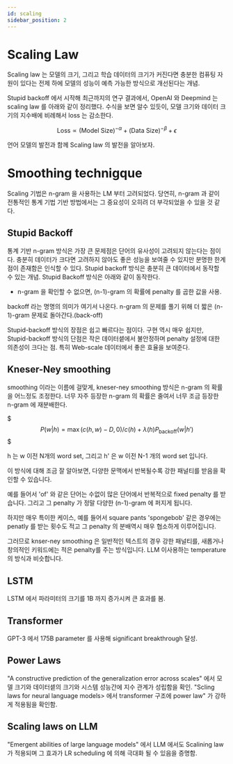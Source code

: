 ```yaml
---
id: scaling
sidebar_position: 2
---
```

# Scaling Law

Scaling law 는 모델의 크기, 그리고 학습 데이터의 크기가 커진다면 충분한 컴퓨팅 자원이 있다는 전제 하에 모델의 성능이 예측 가능한 방식으로 개선된다는 개념.

Stupid backoff 에서 시작해 최근까지의 연구 결과에서, OpenAI 와 Deepmind 는 scaling law 를 아래와 같이 정리했다. 수식을 보면 알수 있듯이, 모델 크기와 데이터 크기의 지수배에 비례해서 loss 는 감소한다.

$$
\text{Loss} \propto (\text{Model Size})^{-\alpha} + (\text{Data Size})^{-\beta} + \epsilon
$$

언어 모델의 발전과 함께 Scaling law 의 발전을 알아보자.

# Smoothing technigque

Scaling 기법은 n-gram 을 사용하는 LM 부터 고려되었다. 당연히, n-gram 과 같이 전통적인 통계 기법 기반 방법에서는 그 중요성이 오히려 더 부각되었을 수 있을 것 같다. 

## Stupid Backoff


통계 기반 n-gram 방식은 가장 큰 문제점은 단어의 유사성이 고려되지 않는다는 점이다. 충분히 데이터가 크다면 고려하지 않아도 좋은 성능을 보여줄 수 있지만 분명한 한계점이 존재함은 인식할 수 있다. Stupid backoff 방식은 충분히 큰 데이터에서 동작할 수 있는 개념. Stupid Backoff 방식은 아래와 같이 동작한다.

- n-gram 을 확인할 수 없으면, (n-1)-gram 의 확률에 penalty 를 곱한 값을 사용.

backoff 라는 명명의 의미가 여기서 나온다. n-gram 의 문제를 풀기 위해 더 짧은 (n-1)-gram 문제로 돌아간다.(back-off)

Stupid-backoff 방식의 장점은 쉽고 빠르다는 점이다. 구현 역시 매우 쉽지만, Stupid-backoff 방식의 단점은 작은 데이터셑에서 불안정하며 penalty 설정에 대한 의존성이 크다는 점. 특히 Web-scale 데이터에서 좋은 효율을 보여준다.

## Kneser-Ney smoothing

smoothing 이라는 이름에 걸맞게, kneser-ney smoothing 방식은 n-gram 의 확률을 어느정도 조정한다. 너무 자주 등장한 n-gram 의 확률은 줄여서 너무 조금 등장한 n-gram 에 재분배한다.

$$$
P(w|h) = \max(c(h, w) - D, 0) / c(h) + \lambda(h)P_{\text{backoff}}(w|h{\prime})
$$$

h 는 w 이전 N개의 word set, 그리고 h' 은 w 이전 N-1 개의 word set 입니다.

이 방식에 대해 조금 잘 알아보면, 다양한 문맥에서 반복될수록 강한 패널티를 받음을 확인할 수 있습니다.

예를 들어서 'of' 와 같은 단어는 수없이 많은 단어에서 반복적으로 fixed penalty 를 받습니다. 그리고 그 penalty 가 정말 다양한 (n-1)-gram 에 퍼지게 됩니다.

하지만 매우 특이한 케이스, 예를 들어서 square pants 'spongebob' 같은 경우에는 penatly 를 받는 횟수도 적고 그 penalty 의 분배역시 매우 협소하게 이루어집니다. 

그러므로 knser-ney smoothing 은 일반적인 텍스트의 경우 강한 패널티를, 새롭거나 창의적인 키워드에는 적은 penalty를 주는 방식입니다. LLM 이사용하는 temperature 의 방식과 비슷합니다.

## LSTM

LSTM 에서 파라미터의 크기를 1B 까지 증가시켜 큰 효과를 봄.

## Transformer

GPT-3 에서 175B parameter 를 사용해 significant breakthrough 달성.

## Power Laws

"A constructive prediction of the generalization error across scales"  에서 모델 크기와 데이터셑의 크기와 시스템 성능간에 지수 관계가 성립함을 확인. "Scling laws for neural language models\> 에서 transformer 구조에 power law" 가 강하게 적용됨을 확인함.

## Scaling laws on LLM

"Emergent abilities of large language models" 에서 LLM 에서도 Scalining law 가 적용되며 그 효과가 LR scheduling 에 의해 극대화 될 수 있음을 증명함.

